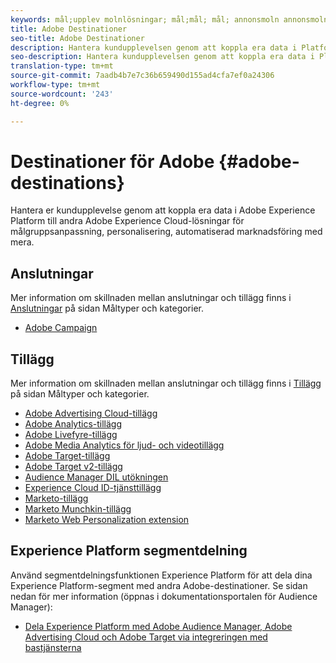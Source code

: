 ```yaml
---
keywords: mål;upplev molnlösningar; mål;mål; mål; annonsmoln annonsmoln, målgruppschef, adobe target destination, Mål. målgruppshanterarens destination,
title: Adobe Destinationer
seo-title: Adobe Destinationer
description: Hantera kundupplevelsen genom att koppla era data i Platform till andra Adobe Experience Cloud-lösningar för annonsanpassning, personalisering, automatiserad marknadsföring med mera
seo-description: Hantera kundupplevelsen genom att koppla era data i Platform till andra Adobe Experience Cloud-lösningar för annonsanpassning, personalisering, automatiserad marknadsföring med mera
translation-type: tm+mt
source-git-commit: 7aadb4b7e7c36b659490d155ad4cfa7ef0a24306
workflow-type: tm+mt
source-wordcount: '243'
ht-degree: 0%

---
```



# Destinationer för Adobe {#adobe-destinations}

Hantera er kundupplevelse genom att koppla era data i Adobe Experience Platform till andra Adobe Experience Cloud-lösningar för målgruppsanpassning, personalisering, automatiserad marknadsföring med mera.

## Anslutningar

Mer information om skillnaden mellan anslutningar och tillägg finns i [Anslutningar](../../destination-types.md#connections) på sidan Måltyper och kategorier.

- [Adobe Campaign](../email-marketing/adobe-campaign.md)

## Tillägg

Mer information om skillnaden mellan anslutningar och tillägg finns i [Tillägg](../../destination-types.md#extensions) på sidan Måltyper och kategorier.

- [Adobe Advertising Cloud-tillägg](../advertising/adobe-advertising-cloud.md)
- [Adobe Analytics-tillägg](../analytics/adobe-analytics.md)
- [Adobe Livefyre-tillägg](../social/adobe-livefyre.md)
- [Adobe Media Analytics för ljud- och videotillägg](../analytics/adobe-video-analytics.md)
- [Adobe Target-tillägg](../personalization/adobe-target.md)
- [Adobe Target v2-tillägg](../personalization/adobe-target-v2.md)
- [Audience Manager DIL utökningen](../data-management/aam-dil-extension.md)
- [Experience Cloud ID-tjänsttillägg](../personalization/adobe-ecid.md)
- [Marketo-tillägg](../email/marketo.md)
- [Marketo Munchkin-tillägg](../email/marketo-munchkin.md)
- [Marketo Web Personalization extension](../personalization/marketo-web-personalization.md)

## Experience Platform segmentdelning

Använd segmentdelningsfunktionen Experience Platform för att dela dina Experience Platform-segment med andra Adobe-destinationer. Se sidan nedan för mer information (öppnas i dokumentationsportalen för Audience Manager):

- [Dela Experience Platform med Adobe Audience Manager, Adobe Advertising Cloud och Adobe Target via integreringen med bastjänsterna](https://experienceleague.adobe.com/docs/audience-manager/user-guide/implementation-integration-guides/integration-experience-platform/aam-aep-audience-sharing.html)